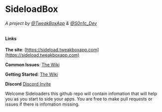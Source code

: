 # SideloadBox
###### A project by [@TweakBoxApp](https://twitter.com/TweakBoxApp) & [@S0n1c_Dev](https://twitter.com/S0n1c_Dev)


#### Links
**The site**: [https://sideload.tweakboxapp.com](https://sideload.tweakboxapp.com)

**Common Issues**: [The Wiki](https://github.com/TweakBoxApp/SideloadBox/wiki/Common-Issues)

**Getting Started**: [The Wiki](https://github.com/TweakBoxApp/SideloadBox/wiki/Getting-Started)

**Discord** [Discord Invite](https://discord.gg/CP6h774)

Welcome Sideloaders this github repo will contain infomation that will help you as you start to side your apps. You are free to make pull requests or issues if there is infomation missing.
